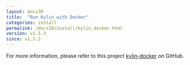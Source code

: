 ```yaml
---
layout: docs30
title:  "Run Kylin with Docker"
categories: install
permalink: /docs30/install/kylin_docker.html
version: v1.5.3
since: v1.5.2
---
```


For more information, please refer to this project [kylin-docker](https://github.com/Kyligence/kylin-docker/) on GitHub.
